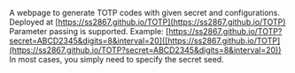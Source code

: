 A webpage to generate TOTP codes with given secret and configurations.
Deployed at [https://ss2867.github.io/TOTP](https://ss2867.github.io/TOTP)
Parameter passing is supported. Example: [https://ss2867.github.io/TOTP?secret=ABCD2345&digits=8&interval=20]([https://ss2867.github.io/TOTP](https://ss2867.github.io/TOTP?secret=ABCD2345&digits=8&interval=20))
In most cases, you simply need to specify the secret seed.
